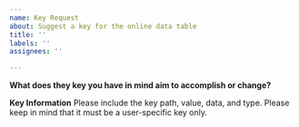 ```yaml
---
name: Key Request
about: Suggest a key for the online data table
title: ''
labels: ''
assignees: ''

---
```


**What does they key you have in mind aim to accomplish or change?**

**Key Information**
Please include the key path, value, data, and type. Please keep in mind that it must be a user-specific key only.
